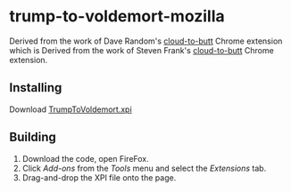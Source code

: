 # trump-to-voldemort-mozilla

Derived from the work of Dave Random's [cloud-to-butt](https://github.com/DaveRandom/cloud-to-butt-mozilla) Chrome extension which is Derived from the work of Steven Frank's [cloud-to-butt](https://github.com/panicsteve/cloud-to-butt) Chrome extension.


## Installing

Download [TrumpToVoldemort.xpi](https://github.com/NyckJohnson/trump-to-voldemort-mozilla/blob/master/TrumpToVoldemort.xpi?raw=true)


## Building

1. Download the code, open FireFox.
2. Click *Add-ons* from the *Tools* menu and select the *Extensions* tab.
3. Drag-and-drop the XPI file onto the page.
